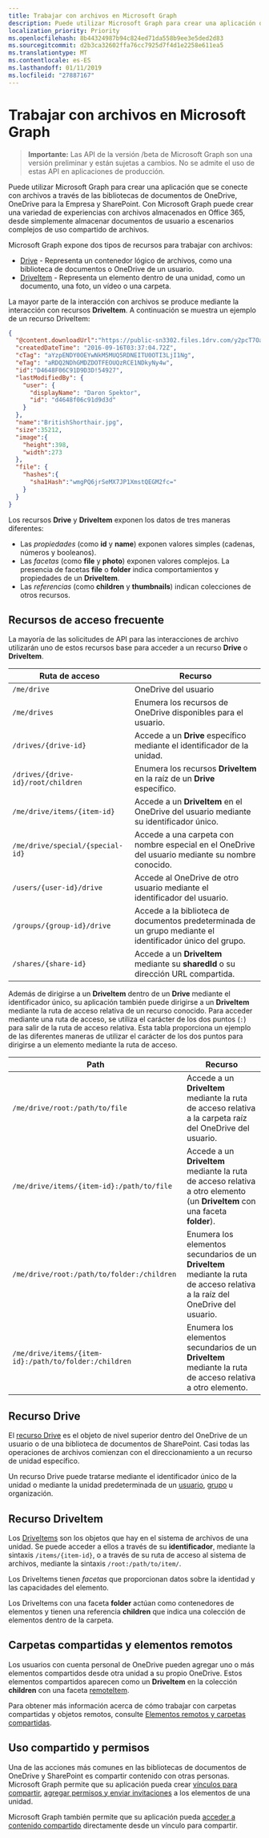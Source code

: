 ```yaml
---
title: Trabajar con archivos en Microsoft Graph
description: Puede utilizar Microsoft Graph para crear una aplicación que se conecte con archivos a través de las bibliotecas de documentos de OneDrive, OneDrive para la Empresa y SharePoint. Con Microsoft Graph puede crear una variedad de experiencias con archivos almacenados en Office 365, desde simplemente almacenar documentos de usuario a escenarios complejos de uso compartido de archivos.
localization_priority: Priority
ms.openlocfilehash: 8b44324987b94c824ed71da558b9ee3e5ded2d83
ms.sourcegitcommit: d2b3ca32602ffa76cc7925d7f4d1e2258e611ea5
ms.translationtype: MT
ms.contentlocale: es-ES
ms.lasthandoff: 01/11/2019
ms.locfileid: "27887167"
---
```

# <a name="working-with-files-in-microsoft-graph"></a>Trabajar con archivos en Microsoft Graph

> **Importante:** Las API de la versión /beta de Microsoft Graph son una versión preliminar y están sujetas a cambios. No se admite el uso de estas API en aplicaciones de producción.

Puede utilizar Microsoft Graph para crear una aplicación que se conecte con archivos a través de las bibliotecas de documentos de OneDrive, OneDrive para la Empresa y SharePoint. Con Microsoft Graph puede crear una variedad de experiencias con archivos almacenados en Office 365, desde simplemente almacenar documentos de usuario a escenarios complejos de uso compartido de archivos.

Microsoft Graph expone dos tipos de recursos para trabajar con archivos:

* [Drive](drive.md) - Representa un contenedor lógico de archivos, como una biblioteca de documentos o OneDrive de un usuario.
* [DriveItem](driveitem.md) - Representa un elemento dentro de una unidad, como un documento, una foto, un vídeo o una carpeta.

La mayor parte de la interacción con archivos se produce mediante la interacción con recursos **DriveItem**. A continuación se muestra un ejemplo de un recurso DriveItem:

```json
{
  "@content.downloadUrl":"https://public-sn3302.files.1drv.com/y2pcT7OaUEExF7EHOlpTjCE55mIUoiX7H3sx1ff6I-nP35XUTBqZlnkh9FJhWb_pf9sZ7LEpEchvDznIbQig0hWBeidpwFkOqSKCwQylisarN6T0ecAeMvantizBUzM2PA1",
  "createdDateTime": "2016-09-16T03:37:04.72Z",
  "cTag": "aYzpENDY0OEYwNkM5MUQ5RDNEITU0OTI3LjI1Ng",
  "eTag": "aRDQ2NDhGMDZDOTFEOUQzRCE1NDkyNy4w",
  "id":"D4648F06C91D9D3D!54927",
  "lastModifiedBy": {
    "user": {
      "displayName": "Daron Spektor",
      "id": "d4648f06c91d9d3d"
    }
  },
  "name":"BritishShorthair.jpg",
  "size":35212,
  "image":{
    "height":398,
    "width":273
  },
  "file": {
    "hashes":{
      "sha1Hash":"wmgPQ6jrSeMX7JP1XmstQEGM2fc="
    }
  }
}
```

Los recursos **Drive** y **DriveItem** exponen los datos de tres maneras diferentes:

* Las _propiedades_ (como **id** y **name**) exponen valores simples (cadenas, números y booleanos).
* Las _facetas_ (como **file** y **photo**) exponen valores complejos. La presencia de facetas **file** o **folder** indica comportamientos y propiedades de un **DriveItem**.
* Las _referencias_ (como **children** y **thumbnails**) indican colecciones de otros recursos.

## <a name="commonly-accessed-resources"></a>Recursos de acceso frecuente

La mayoría de las solicitudes de API para las interacciones de archivo utilizarán uno de estos recursos base para acceder a un recurso **Drive** o **DriveItem**.

| Ruta de acceso    | Recurso    |
|---------|-------------|
| `/me/drive` | OneDrive del usuario |
| `/me/drives` | Enumera los recursos de OneDrive disponibles para el usuario. |
| `/drives/{drive-id}` | Accede a un **Drive** específico mediante el identificador de la unidad. |
| `/drives/{drive-id}/root/children` | Enumera los recursos **DriveItem** en la raíz de un **Drive** específico. |
| `/me/drive/items/{item-id}` | Accede a un **DriveItem** en el OneDrive del usuario mediante su identificador único. |
| `/me/drive/special/{special-id}` | Accede a una carpeta con nombre especial en el OneDrive del usuario mediante su nombre conocido. |
| `/users/{user-id}/drive` | Accede al OneDrive de otro usuario mediante el identificador del usuario. |
| `/groups/{group-id}/drive` | Accede a la biblioteca de documentos predeterminada de un grupo mediante el identificador único del grupo. |
| `/shares/{share-id}` | Accede a un **DriveItem** mediante su **sharedId** o su dirección URL compartida. |

Además de dirigirse a un **DriveItem** dentro de un **Drive** mediante el identificador único, su aplicación también puede dirigirse a un **DriveItem** mediante la ruta de acceso relativa de un recurso conocido. Para acceder mediante una ruta de acceso, se utiliza el carácter de los dos puntos (`:`) para salir de la ruta de acceso relativa. Esta tabla proporciona un ejemplo de las diferentes maneras de utilizar el carácter de los dos puntos para dirigirse a un elemento mediante la ruta de acceso.

| Path | Recurso |
|---|---|
| `/me/drive/root:/path/to/file` | Accede a un **DriveItem** mediante la ruta de acceso relativa a la carpeta raíz del OneDrive del usuario. |
| `/me/drive/items/{item-id}:/path/to/file` | Accede a un **DriveItem** mediante la ruta de acceso relativa a otro elemento (un **DriveItem** con una faceta **folder**). |
| `/me/drive/root:/path/to/folder:/children` | Enumera los elementos secundarios de un **DriveItem** mediante la ruta de acceso relativa a la raíz del OneDrive del usuario. |
| `/me/drive/items/{item-id}:/path/to/folder:/children` | Enumera los elementos secundarios de un **DriveItem** mediante la ruta de acceso relativa a otro elemento. |

## <a name="drive-resource"></a>Recurso Drive

El [recurso Drive](drive.md) es el objeto de nivel superior dentro del OneDrive de un usuario o de una biblioteca de documentos de SharePoint. Casi todas las operaciones de archivos comienzan con el direccionamiento a un recurso de unidad específico.

Un recurso Drive puede tratarse mediante el identificador único de la unidad o mediante la unidad predeterminada de un [usuario](user.md), [grupo](group.md) u organización. 

## <a name="driveitem-resource"></a>Recurso DriveItem

Los [DriveItems](driveitem.md) son los objetos que hay en el sistema de archivos de una unidad. Se puede acceder a ellos a través de su **identificador**, mediante la sintaxis `/items/{item-id}`, o a través de su ruta de acceso al sistema de archivos, mediante la sintaxis `/root:/path/to/item/`. 

Los DriveItems tienen _facetas_ que proporcionan datos sobre la identidad y las capacidades del elemento.

Los DriveItems con una faceta **folder** actúan como contenedores de elementos y tienen una referencia **children** que indica una colección de elementos dentro de la carpeta.

## <a name="shared-folders-and-remote-items"></a>Carpetas compartidas y elementos remotos

Los usuarios con cuenta personal de OneDrive pueden agregar uno o más elementos compartidos desde otra unidad a su propio OneDrive. Estos elementos compartidos aparecen como un **DriveItem** en la colección **children** con una faceta [remoteItem](remoteitem.md).

Para obtener más información acerca de cómo trabajar con carpetas compartidas y objetos remotos, consulte [Elementos remotos y carpetas compartidas](remoteitem.md).   

## <a name="sharing-and-permissions"></a>Uso compartido y permisos

Una de las acciones más comunes en las bibliotecas de documentos de OneDrive y SharePoint es compartir contenido con otras personas. Microsoft Graph permite que su aplicación pueda crear [vínculos para compartir](../api/driveitem-createlink.md), [agregar permisos y enviar invitaciones](../api/driveitem-invite.md) a los elementos de una unidad.

Microsoft Graph también permite que su aplicación pueda [acceder a contenido compartido](../api/shares-get.md) directamente desde un vínculo para compartir.

 
